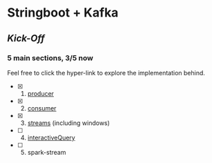 
# Stringboot + Kafka

## *Kick-Off*

### 5 main sections, 3/5 now

Feel free to click the hyper-link to explore the implementation behind.

 - [x] 1. [producer](https://github.com/saLeox/springboot-kafka-streams/tree/main/src/main/java/com/gof/springcloud/producer)
 - [x]  2. [consumer](https://github.com/saLeox/springboot-kafka-streams/tree/main/src/main/java/com/gof/springcloud/consumer)
 - [x]  3. [streams](https://github.com/saLeox/springboot-kafka-streams/tree/main/src/main/java/com/gof/springcloud/streams) (including windows)
 - [ ] 4. [interactiveQuery](https://github.com/saLeox/springboot-kafka-streams/tree/main/src/main/java/com/gof/springcloud/interactiveQuery)
 - [ ] 5. spark-stream
